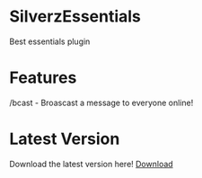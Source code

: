 # SilverzEssentials
Best essentials plugin

# Features
/bcast - Broascast a message to everyone online!

# Latest Version

Download the latest version here! [Download](https://poggit.pmmp.io/r/62206/SilverzEssentials_dev-1.phar)
